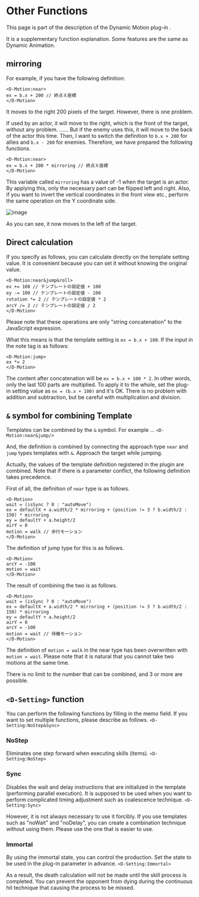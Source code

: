 # Other Functions
This page is part of the description of the Dynamic Motion plug-in .

It is a supplementary function explanation.
Some features are the same as Dynamic Animation.


## mirroring

For example, if you have the following definition:
```
<D-Motion:near>
ex = b.x + 200 // 終点Ｘ座標
</D-Motion>
```
It moves to the right 200 pixels of the target.
However, there is one problem.

If used by an actor, it will move to the right, which is the front of the target, without any problem.
…… But if the enemy uses this, it will move to the back of the actor this time.
Then, I want to switch the definition to `b.x + 200` for allies and `b.x - 200` for enemies.
Therefore, we have prepared the following functions.
```
<D-Motion:near>
ex = b.x + 200 * mirroring // 終点Ｘ座標
</D-Motion>
```

This variable called `mirroring` has a value of -1 when the target is an actor.
By applying this, only the necessary part can be flipped left and right.
Also, if you want to invert the vertical coordinates in the front view etc.,
perform the same operation on the Y coordinate side.

![image](https://newrpg.up.seesaa.net/image/20200322_mirroring.gif)

As you can see, it now moves to the left of the target.

## Direct calculation

If you specify as follows, you can calculate directly on the template setting value. It is convenient because you can set it without knowing the original value.
```
<D-Motion:near&jump&roll>
ex += 100 // テンプレートの設定値 + 100
ey -= 100 // テンプレートの設定値 - 100
rotation *= 2 // テンプレートの設定値 * 2
arcY /= 2 // テンプレートの設定値 / 2
</D-Motion>
```

Please note that these operations are only "string concatenation" to the JavaScript expression.

What this means is that the template setting is `ex = b.x + 100`.
If the input in the note tag is as follows:
```
<D-Motion:jump>
ex *= 2
</D-Motion>
```

The content after concatenation will be `ex = b.x + 100 * 2`.
In other words, only the last 100 parts are multiplied.
To apply it to the whole, set the plug-in setting value as `ex = (b.x + 100)` and it's OK.
There is no problem with addition and subtraction, but be careful with multiplication and division.

## `&` symbol for combining Template

Templates can be combined by the `&` symbol.
For example ...
`<D-Motion:near&jump/>`

And, the definition is combined by connecting the approach type `near` and `jump` types templates with `&`. Approach the target while jumping.

Actually, the values of the template definition registered in the plugin are combined.
Note that if there is a parameter conflict, the following definition takes precedence.

First of all, the definition of `near` type is as follows.
```
<D-Motion>
wait = (isSync ? 0 : "autoMove")
ex = defaultX + a.width/2 * mirroring + (position != 3 ? b.width/2 : 150) * mirroring
ey = defaultY + a.height/2
airY = 0
motion = walk // 歩行モーション
</D-Motion>
```

The definition of jump type for this is as follows.
```
<D-Motion>
arcY = -100
motion = wait
</D-Motion>
```

The result of combining the two is as follows.
```
<D-Motion>
wait = (isSync ? 0 : "autoMove")
ex = defaultX + a.width/2 * mirroring + (position != 3 ? b.width/2 : 150) * mirroring
ey = defaultY + a.height/2
airY = 0
arcY = -100
motion = wait // 待機モーション
</D-Motion>
```
The definition of `motion = walk` in the near type has been overwritten with `motion = wait`.
Please note that it is natural that you cannot take two motions at the same time.

There is no limit to the number that can be combined, and 3 or more are possible.

## `<D-Setting>` function

You can perform the following functions by filling in the memo field.
If you want to set multiple functions, please describe as follows.
`<D-Setting:NoStep&Sync>`

### NoStep

Eliminates one step forward when executing skills (items).
`<D-Setting:NoStep>`

### Sync

Disables the wait and delay instructions that are initialized in the template (performing parallel execution).
It is supposed to be used when you want to perform complicated timing adjustment such as coalescence technique.
`<D-Setting:Sync>`

However, it is not always necessary to use it forcibly.
If you use templates such as "noWait" and "noDelay", you can create a combination technique without using them.
Please use the one that is easier to use.

### Immortal

By using the immortal state, you can control the production. Set the state to be used in the plug-in parameter in advance.
`<D-Setting:Immortal>`

As a result, the death calculation will not be made until the skill process is completed.
You can prevent the opponent from dying during the continuous hit technique that causing the process to be missed.